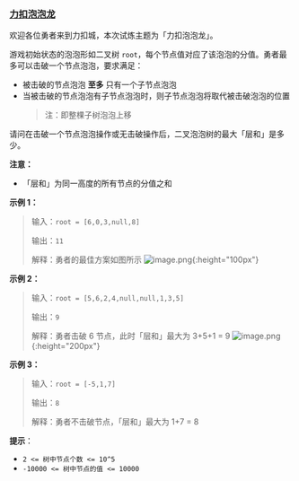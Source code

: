 ### [力扣泡泡龙](https://leetcode-cn.com/problems/WInSav)

欢迎各位勇者来到力扣城，本次试炼主题为「力扣泡泡龙」。

游戏初始状态的泡泡形如二叉树 `root`，每个节点值对应了该泡泡的分值。勇者最多可以击破一个节点泡泡，要求满足：
- 被击破的节点泡泡 **至多** 只有一个子节点泡泡
- 当被击破的节点泡泡有子节点泡泡时，则子节点泡泡将取代被击破泡泡的位置
    > 注：即整棵子树泡泡上移

请问在击破一个节点泡泡操作或无击破操作后，二叉泡泡树的最大「层和」是多少。

**注意：**
- 「层和」为同一高度的所有节点的分值之和

**示例 1：**
> 输入：`root = [6,0,3,null,8]`
>
> 输出：`11`
>
> 解释：勇者的最佳方案如图所示
>![image.png](https://pic.leetcode-cn.com/1648180809-XSWPLu-image.png){:height="100px"}



**示例 2：**
> 输入：`root = [5,6,2,4,null,null,1,3,5]`
>
> 输出：`9`
>
> 解释：勇者击破 6 节点，此时「层和」最大为 3+5+1 = 9
>![image.png](https://pic.leetcode-cn.com/1648180769-TLpYop-image.png){:height="200px"}



**示例 3：**
> 输入：`root = [-5,1,7]`
>
> 输出：`8`
>
> 解释：勇者不击破节点，「层和」最大为 1+7 = 8


**提示**：
- `2 <= 树中节点个数 <= 10^5`
- `-10000 <= 树中节点的值 <= 10000`
